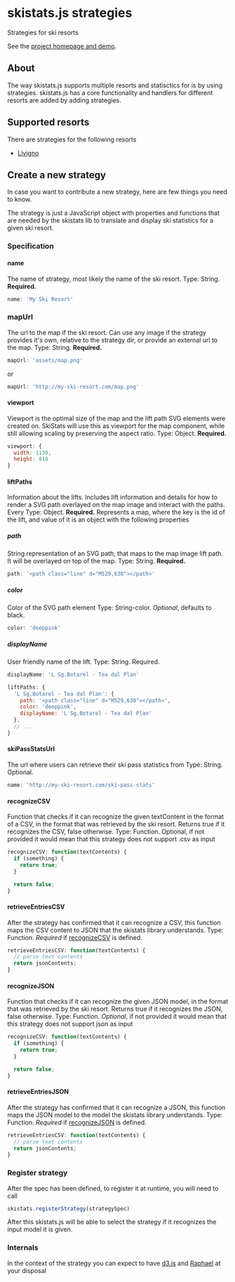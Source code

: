 # skistats.js strategies

Strategies for ski resorts

See the [project homepage and demo](http://tgeorgiev.github.io/skistats).

## About

The way skistats.js supports multiple resorts and statisctics for is by using strategies. skistats.js has a core functionality and handlers for different resorts are added by adding strategies.

## Supported resorts

There are strategies for the following resorts

* [Livigno](https://github.com/tgeorgiev/skistats/blob/master/dist/strategies/livigno-strategy.js)

## Create a new strategy

In case you want to contribute a new strategy, here are few things you need to know.

The strategy is just a JavaScript object with properties and functions that are needed by the skistats lib to translate and display ski statistics for a given ski resort. 

### Specification

#### name
The name of strategy, most likely the name of the ski resort. 
Type: String. **Required.**
```javascript
name: 'My Ski Resort'
```

### mapUrl
The url to the map if the ski resort. Can use any image if the strategy provides it's own, relative to the strategy dir, or provide an external url to the map.
Type: String. **Required.**
```javascript
mapUrl: 'assets/map.png'
```
or    
```javascript
mapUrl: 'http://my-ski-resort.com/map.png'
```

#### viewport
Viewport is the optimal size of the map and the lift path SVG elements were created on. SkiStats will use this as viewport for the map component, while still allowing scaling by preserving the aspect ratio.
Type: Object. **Required.**
```javascript
viewport: {
  width: 1130,
  height: 810
}
```

#### liftPaths
Information about the lifts. Includes lift information and details for how to render a SVG path overlayed on the map image and interact with the paths. Every 
Type: Object. **Required.** Represents a map, where the key is the id of the lift, and value of it is an object with the following properties

##### path
String representation of an SVG path, that maps to the map image lift path. It will be overlayed on top of the map.
Type: String. **Required.**
```javascript
path: '<path class="line" d="M529,638"></path>'
```
    
##### color
Color of the SVG path element
Type: String-color. *Optional*, defaults to black.
```javascript
color: 'deeppink'
```
    
##### displayName
User friendly name of the lift.
Type: String. Required.
```javascript
displayName: 'L Sg.Botarel - Tea dal Plan'
```

```javascript
liftPaths: {
  'L Sg.Botarel - Tea dal Plan': {
    path: '<path class="line" d="M529,638"></path>',
    color: 'deeppink',
    displayName: 'L Sg.Botarel - Tea dal Plan'
  },
  // ...
}
```

#### skiPassStatsUrl
The url where users can retrieve their ski pass statistics from
Type: String. Optional.
```javascript
name: 'http://my-ski-resort.com/ski-pass-stats'
```
    
#### recognizeCSV
Function that checks if it can recognize the given textContent in the format of a CSV, in the format that was retrieved by the ski resort.
Returns true if it recognizes the CSV, false otherwise. 
Type: Function. Optional, if not provided it would mean that this strategy does not support .csv as input
```javascript
recognizeCSV: function(textContents) {
  if (something) {
    return true;
  }

  return false;
}
```

#### retrieveEntriesCSV
After the strategy has confirmed that it can recognize a CSV, this function maps the CSV content to JSON that the skistats library understands. 
Type: Function. *Required* if [recognizeCSV](#recognizecsv) is defined.
```javascript
retrieveEntriesCSV: function(textContents) {
  // parse text contents 
  return jsonContents;
}
```
    
    
#### recognizeJSON
Function that checks if it can recognize the given JSON model, in the format that was retrieved by the ski resort.
Returns true if it recognizes the JSON, false otherwise. 
Type: Function. *Optional*, if not provided it would mean that this strategy does not support json as input
```javascript
recognizeCSV: function(textContents) {
  if (something) {
    return true;
  }

  return false;
}
```

#### retrieveEntriesJSON
After the strategy has confirmed that it can recognize a JSON, this function maps the JSON model to the model the skistats library understands. 
Type: Function. *Required* if [recognizeJSON](#recognizejson) is defined.
```javascript
retrieveEntriesCSV: function(textContents) {
  // parse text contents 
  return jsonContents;
}
```


### Register strategy
After the spec has been defined, to register it at runtime, you will need to call
```javascript
skistats.registerStrategy(strategySpec)
```
    
After this skistats.js will be able to select the strategy if it recognizes the input model it is given.

### Internals
In the context of the strategy you can expect to have [d3.js](http://d3js.org/) and [Raphael](http://raphaeljs.com) at your disposal